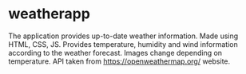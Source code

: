 # weatherapp
The application provides up-to-date weather information.
Made using HTML, CSS, JS. 
Provides temperature, humidity and wind information according to the weather forecast. 
Images change depending on temperature. API taken from https://openweathermap.org/ website.
